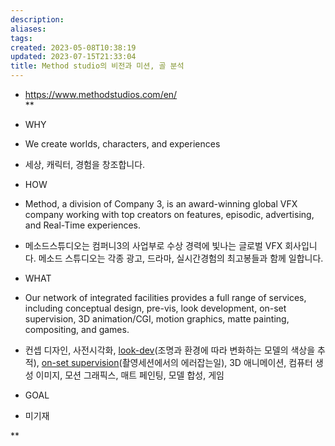 ```yaml
---
description:
aliases: 
tags: 
created: 2023-05-08T10:38:19
updated: 2023-07-15T21:33:04
title: Method studio의 비전과 미션, 골 분석
---
```

- https://www.methodstudios.com/en/  
**

-   WHY
    

-   We create worlds, characters, and experiences
    
-   세상, 캐릭터, 경험을 창조합니다.
    

-   HOW
    

-   Method, a division of Company 3, is an award-winning global VFX company working with top creators on features, episodic, advertising, and Real-Time experiences.
    
-   메소드스튜디오는 컴퍼니3의 사업부로 수상 경력에 빛나는 글로벌 VFX 회사입니다. 메소드 스튜디오는 각종 광고, 드라마, 실시간경험의 최고봉들과 함께 일합니다.
    

-   WHAT
    

-   Our network of integrated facilities provides a full range of services, including conceptual design, pre-vis, look development, on-set supervision, 3D animation/CGI, motion graphics, matte painting, compositing, and games.
    
-   컨셉 디자인, 사전시각화, [look-dev](https://disneyanimation.com/process/look-development/)(조명과 환경에 따라 변화하는 모델의 색상을 추적), [on-set supervision](https://www.visionage-vfx.com/on-set-supervision/)(촬영세션에서의 에러잡는일), 3D 애니메이션, 컴퓨터 생성 이미지, 모션 그래픽스, 매트 페인팅, 모델 합성, 게임
    

-   GOAL
    

-   미기재
    



**
